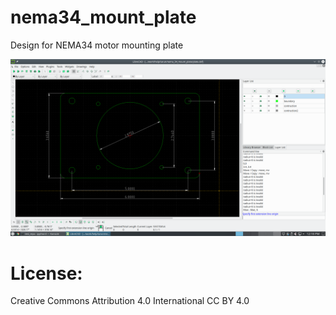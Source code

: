 # nema34_mount_plate 
Design for NEMA34 motor mounting plate

![image](images/plate_image.png)


# License: 
Creative Commons Attribution 4.0 International CC BY 4.0

